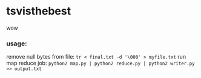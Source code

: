 # tsvisthebest
wow

### usage:
remove null bytes from file:
`tr < final.txt -d '\000' > myfile.txt`
run map reduce job:
`python2 map.py | python2 reduce.py | python2 writer.py >> output.txt`

